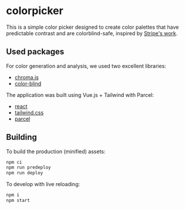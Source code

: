 # colorpicker

This is a simple color picker designed to create color palettes that have predictable contrast and are colorblind-safe, inspired by [Stripe's work](https://stripe.com/blog/accessible-color-systems).

## Used packages

For color generation and analysis, we used two excellent libraries:

- [chroma.js](https://github.com/gka/chroma.js)
- [color-blind](https://github.com/skratchdot/color-blind)

The application was built using Vue.js + Tailwind with Parcel:

- [react](https://reactjs.org)
- [tailwind.css](https://tailwindcss.com)
- [parcel](https://parceljs.org)

## Building

To build the production (minified) assets:

```bash
npm ci
npm run predeploy
npm run deploy
```

To develop with live reloading:

```bash
npm i
npm start
```

